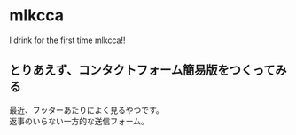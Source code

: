 # mlkcca
I drink for the first time mlkcca!!

## とりあえず、コンタクトフォーム簡易版をつくってみる
最近、フッターあたりによく見るやつです。  
返事のいらない一方的な送信フォーム。